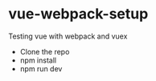 # vue-webpack-setup
Testing vue with webpack and vuex

- Clone the repo
- npm install
- npm run dev
